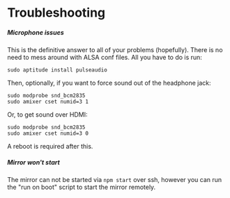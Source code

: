 # Troubleshooting

##### Microphone issues
This is the definitive answer to all of your problems (hopefully). There is no need to mess around with ALSA conf files. All you have to do is run:

```
sudo aptitude install pulseaudio
```
Then, optionally, if you want to force sound out of the headphone jack:
```
sudo modprobe snd_bcm2835
sudo amixer cset numid=3 1
```
Or, to get sound over HDMI:
```
sudo modprobe snd_bcm2835
sudo amixer cset numid=3 0
```
A reboot is required after this.

##### Mirror won't start
The mirror can not be started via `npm start` over ssh, however you can run the "run on boot" script to start the mirror remotely.
